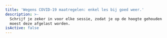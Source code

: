 ```yaml
---
title: 'Wegens COVID-19 maatregelen: enkel les bij goed weer.'
description: >-
  Schrijf je zeker in voor elke sessie, zodat je op de hoogte gehouden wordt
  moest deze afgelast worden.
isActive: false
---
```


